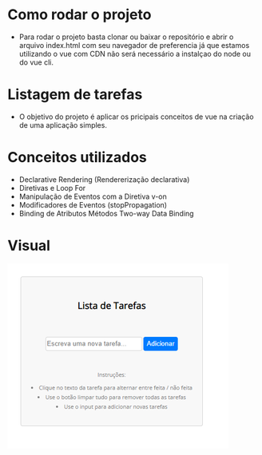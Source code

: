 # Como rodar o projeto

- Para rodar o projeto basta clonar ou baixar o repositório e abrir o arquivo index.html com seu navegador de preferencia já que estamos utilizando o vue com CDN não será necessário a instalçao do node ou do vue cli.

# Listagem de tarefas

- O objetivo do projeto é aplicar os pricipais conceitos de vue na criação de uma aplicação simples.

# Conceitos utilizados

- Declarative Rendering (Rendererização declarativa) 
- Diretivas e Loop For 
- Manipulação de Eventos com a Diretiva v-on 
- Modificadores de Eventos (stopPropagation) 
- Binding de Atributos Métodos Two-way Data Binding

# Visual

<img src="https://raw.githubusercontent.com/rebeccaaaaaaaaaaa/vue3-curso-cdn-simple-todo-main-concepts/main/preview.png" alt="Layout da aplicação"/>